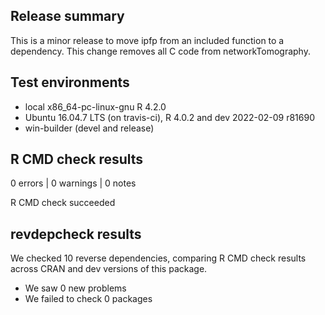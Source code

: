 ## Release summary

This is a minor release to move ipfp from an included function to a dependency.
This change removes all C code from networkTomography.

## Test environments

* local x86_64-pc-linux-gnu R 4.2.0
* Ubuntu 16.04.7 LTS (on travis-ci), R 4.0.2 and dev 2022-02-09 r81690
* win-builder (devel and release)

## R CMD check results

0 errors | 0 warnings | 0 notes

R CMD check succeeded

## revdepcheck results

We checked 10 reverse dependencies, comparing R CMD check results
across CRAN and dev versions of this package.

 * We saw 0 new problems
 * We failed to check 0 packages

